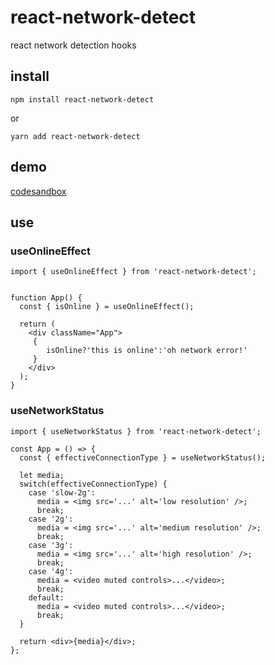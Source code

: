 # react-network-detect

react network detection hooks

## install

`npm install react-network-detect`

or

`yarn add react-network-detect`

## demo 
[codesandbox](https://codesandbox.io/s/awesome-lovelace-f9g8lf?file=/src/App.tsx)


## use
###  useOnlineEffect 
`import { useOnlineEffect } from 'react-network-detect';`

```

function App() {
  const { isOnline } = useOnlineEffect();

  return (
    <div className="App">
     {
        isOnline?'this is online':'oh network error!'
     }
    </div>
  );
}

```

###  useNetworkStatus

`import { useNetworkStatus } from 'react-network-detect';`

```
const App = () => {
  const { effectiveConnectionType } = useNetworkStatus();

  let media;
  switch(effectiveConnectionType) {
    case 'slow-2g':
      media = <img src='...' alt='low resolution' />;
      break;
    case '2g':
      media = <img src='...' alt='medium resolution' />;
      break;
    case '3g':
      media = <img src='...' alt='high resolution' />;
      break;
    case '4g':
      media = <video muted controls>...</video>;
      break;
    default:
      media = <video muted controls>...</video>;
      break;
  }
  
  return <div>{media}</div>;
};
```
